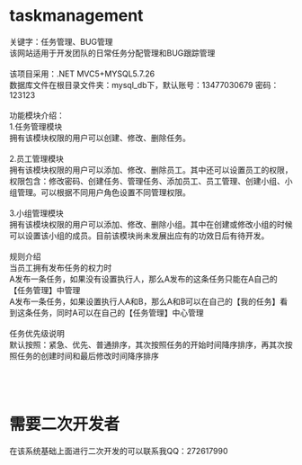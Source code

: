 # taskmanagement
关键字：任务管理、BUG管理<br>
该网站适用于开发团队的日常任务分配管理和BUG跟踪管理<br><br>
该项目采用：.NET MVC5+MYSQL5.7.26<br>
数据库文件在根目录文件夹：mysql_db下，默认账号：13477030679 密码：123123
<br><br>
功能模块介绍：<br>
1.任务管理模块<br>
拥有该模块权限的用户可以创建、修改、删除任务。<br><br>
2.员工管理模块<br>
拥有该模块权限的用户可以添加、修改、删除员工。其中还可以设置员工的权限，权限包含：修改密码、创建任务、管理任务、添加员工、员工管理、创建小组、小组管理。可以根据不同用户角色设置不同管理权限。
<br><br>
3.小组管理模块<br>
拥有该模块权限的用户可以添加、修改、删除小组。其中在创建或修改小组的时候可以设置该小组的成员。目前该模块尚未发展出应有的功效日后有待开发。
<br><br>
规则介绍<br>
当员工拥有发布任务的权力时<br>
A发布一条任务，如果没有设置执行人，那么A发布的这条任务只能在A自己的【任务管理】中管理<br>
A发布一条任务，如果设置执行人A和B，那么A和B可以在自己的【我的任务】看到这条任务，同时A可以在自己的【任务管理】中心管理
<br><br>
任务优先级说明<br>
默认按照：紧急、优先、普通排序，其次按照任务的开始时间降序排序，再其次按照任务的创建时间和最后修改时间降序排序
<br><br><br><br>
# 需要二次开发者
在该系统基础上面进行二次开发的可以联系我QQ：272617990

